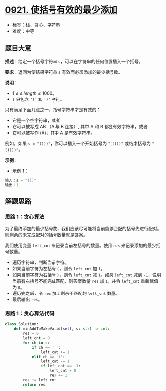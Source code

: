 # [0921. 使括号有效的最少添加](https://leetcode.cn/problems/minimum-add-to-make-parentheses-valid/)

- 标签：栈、贪心、字符串
- 难度：中等

## 题目大意

**描述**：给定一个括号字符串 `s`，可以在字符串的任何位置插入一个括号。

**要求**：返回为使结果字符串 `s` 有效而必须添加的最少括号数。

**说明**：

- $1 \le s.length \le 1000$。
- `s` 只包含 `'('` 和 `')'` 字符。

只有满足下面几点之一，括号字符串才是有效的：

- 它是一个空字符串，或者
- 它可以被写成 AB （A 与 B 连接）, 其中 A 和 B 都是有效字符串，或者
- 它可以被写作 (A)，其中 A 是有效字符串。

例如，如果 `s = "()))"`，你可以插入一个开始括号为 `"(()))"` 或结束括号为 `"())))"`。

**示例**：

- 示例 1：

```python
输入：s = "())"
输出：1
```

## 解题思路

### 思路 1：贪心算法

为了最终添加的最少括号数，我们应该尽可能将当前能够匹配的括号先进行配对。则剩余的未完成配对的括号数量就是答案。

我们使用变量 `left_cnt` 来记录当前左括号的数量。使用 `res` 来记录添加的最少括号数量。

- 遍历字符串，判断当前字符。
- 如果当前字符为左括号 `(`，则令 `left_cnt` 加 `1`。
- 如果当前字符为右括号 `)`，则令 `left_cnt` 减 `1`。如果 `left_cnt` 减到 `-1`，说明当前有右括号不能完成匹配，则答案数量 `res` 加 `1`，并令 `left_cnt` 重新赋值为 `0`。
- 遍历完之后，令 `res` 加上剩余不匹配的 `left_cnt` 数量。
- 最后输出 `res`。

### 思路 1：贪心算法代码

```python
class Solution:
    def minAddToMakeValid(self, s: str) -> int:
        res = 0
        left_cnt = 0
        for ch in s:
            if ch == '(':
                left_cnt += 1
            elif ch == ')':
                left_cnt -= 1
                if left_cnt == -1:
                    left_cnt = 0
                    res += 1
        res += left_cnt
        return res
```

